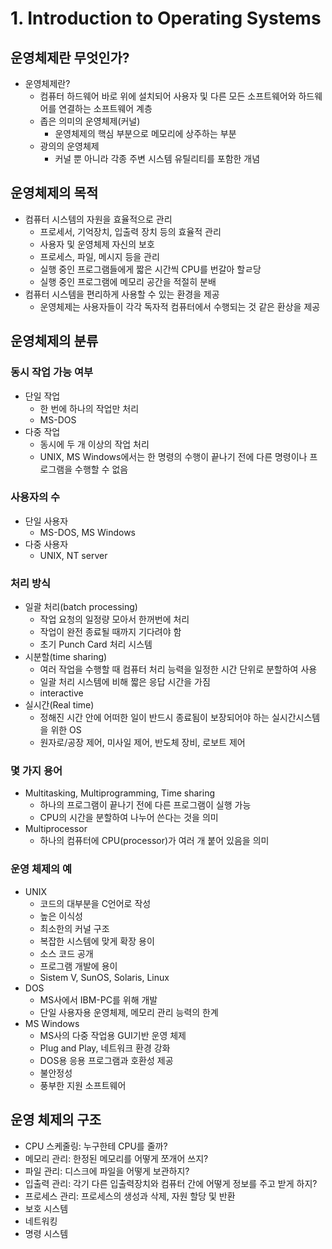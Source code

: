 # 1. Introduction to Operating Systems

## 운영체제란 무엇인가?

- 운영체제란?
    - 컴퓨터 하드웨어 바로 위에 설치되어 사용자 및 다른 모든 소프트웨어와 하드웨어를 연결하는 소프트웨어 계층
    - 좁은 의미의 운영체제(커널)
        - 운영체제의 핵심 부분으로 메모리에 상주하는 부분
    - 광의의 운영체제
        - 커널 뿐 아니라 각종 주변 시스템 유틸리티를 포함한 개념

## 운영체제의 목적

- 컴퓨터 시스템의 자원을 효율적으로 관리
    - 프로세서, 기억장치, 입출력 장치 등의 효율적 관리
    - 사용자 및 운영체제 자신의 보호
    - 프로세스, 파일, 메시지 등을 관리
    - 실행 중인 프로그램들에게 짧은 시간씩 CPU를 번갈아 할ㄹ당
    - 실행 중인 프로그램에 메모리 공간을 적절히 분배
- 컴퓨터 시스템을 편리하게 사용할 수 있는 환경을 제공
    - 운영체제는 사용자들이 각각 독자적 컴퓨터에서 수행되는 것 같은 환상을 제공

## 운영체제의 분류

### 동시 작업 가능 여부

- 단일 작업
    - 한 번에 하나의 작업만 처리
    - MS-DOS
- 다중 작업
    - 동시에 두 개 이상의 작업 처리
    - UNIX, MS Windows에서는 한 명령의 수행이 끝나기 전에 다른 명령이나 프로그램을 수행할 수 없음

### 사용자의 수

- 단일 사용자
    - MS-DOS, MS Windows
- 다중 사용자
    - UNIX, NT server

### 처리 방식

- 일괄 처리(batch processing)
    - 작업 요청의 일정량 모아서 한꺼번에 처리
    - 작업이 완전 종료될 때까지 기다려야 함
    - 초기 Punch Card 처리 시스템
- 시분할(time sharing)
    - 여러 작업을 수행할 때 컴퓨터 처리 능력을 일정한 시간 단위로 분할하여 사용
    - 일괄 처리 시스템에 비해 짧은 응답 시간을 가짐
    - interactive
- 실시간(Real time)
    - 정해진 시간 안에 어떠한 일이 반드시 종료됨이 보장되어야 하는 실시간시스템을 위한 OS
    - 원자로/공장 제어, 미사일 제어, 반도체 장비, 로보트 제어

### 몇 가지 용어

- Multitasking, Multiprogramming, Time sharing
    - 하나의 프로그램이 끝나기 전에 다른 프로그램이 실행 가능
    - CPU의 시간을 분할하여 나누어 쓴다는 것을 의미
- Multiprocessor
    - 하나의 컴퓨터에 CPU(processor)가 여러 개 붙어 있음을 의미

### 운영 체제의 예

- UNIX
    - 코드의 대부분을 C언어로 작성
    - 높은 이식성
    - 최소한의 커널 구조
    - 복잡한 시스템에 맞게 확장 용이
    - 소스 코드 공개
    - 프로그램 개발에 용이
    - Sistem V, SunOS, Solaris, Linux
- DOS
    - MS사에서 IBM-PC를 위해 개발
    - 단일 사용자용 운영체제, 메모리 관리 능력의 한계
- MS Windows
    - MS사의 다중 작업용 GUI기반 운영 체제
    - Plug and Play, 네트워크 환경 강화
    - DOS용 응용 프로그램과 호환성 제공
    - 불안정성
    - 풍부한 지원 소프트웨어

## 운영 체제의 구조

- CPU 스케줄링: 누구한테 CPU를 줄까?
- 메모리 관리: 한정된 메모리를 어떻게 쪼개어 쓰지?
- 파일 관리: 디스크에 파일을 어떻게 보관하지?
- 입출력 관리: 각기 다른 입출력장치와 컴퓨터 간에 어떻게 정보를 주고 받게 하지?
- 프로세스 관리: 프로세스의 생성과 삭제, 자원 할당 및 반환
- 보호 시스템
- 네트워킹
- 명령 시스템